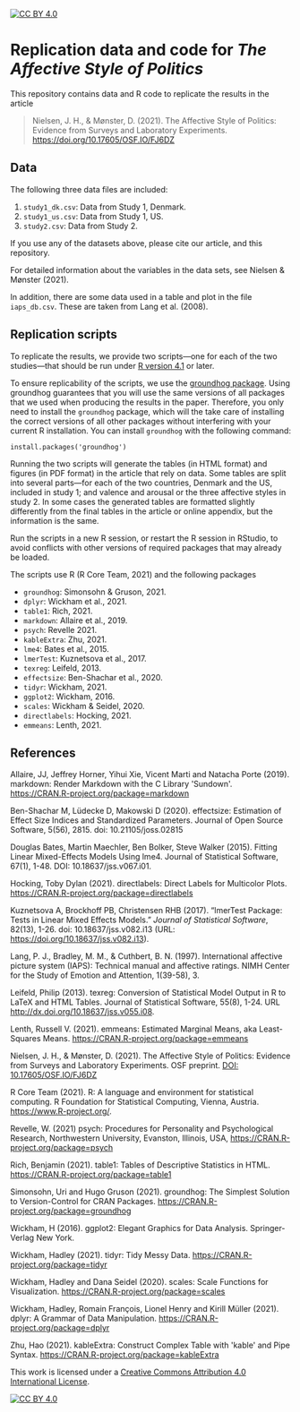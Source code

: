 [![CC BY 4.0][cc-by-shield]][cc-by]

# Replication data and code for  _The Affective Style of Politics_

This repository contains data and R code to replicate the results in the article
> Nielsen, J. H., & Mønster, D. (2021). The Affective Style of Politics: Evidence from Surveys and Laboratory Experiments. https://doi.org/10.17605/OSF.IO/FJ6DZ

## Data
The following three data files are included:
1. `study1_dk.csv`: Data from Study 1, Denmark.
2. `study1_us.csv`: Data from Study 1, US.
3. `study2.csv`: Data from Study 2.

If you use any of the datasets above, please cite our article, and this repository.

For detailed information about the variables in the data sets, see Nielsen & Mønster (2021).

In addition, there are some data used in a table and plot in the file `iaps_db.csv`. These are taken from Lang et al. (2008).

## Replication scripts
To replicate the results, we provide two scripts&mdash;one for each of the two studies&mdash;that should be run under [R version 4.1](https://cran.r-project.org) or later.

To ensure replicability of the scripts, we use the [groundhog package](https://groundhogr.com/). Using groundhog guarantees that you will use the same versions of all packages that we used when producing the results in the paper. Therefore, you only need to install the `groundhog` package, which will the take care of installing the correct versions of all other packages without interfering with your current R installation. You can install `groundhog` with the following command:
```
install.packages('groundhog')
```

Running the two scripts will generate the tables (in HTML format) and figures (in PDF format) in the article that rely on data. Some tables are split into several parts&mdash;for each of the two countries, Denmark and the US, included in study 1; and valence and arousal or the three affective styles in study 2. In some cases the generated tables are formatted slightly differently from the final tables in the article or online appendix, but the information is the same.

Run the scripts in a new R session, or restart the R session in RStudio, to avoid conflicts with other versions of required packages that may already be loaded.

The scripts use R (R Core Team, 2021) and the following packages
* `groundhog`: Simonsohn & Gruson, 2021.
* `dplyr`: Wickham et al., 2021.
* `table1`: Rich, 2021.
* `markdown`: Allaire et al., 2019.
* `psych`: Revelle 2021.
* `kableExtra`: Zhu, 2021.
* `lme4`: Bates et al., 2015.
* `lmerTest`: Kuznetsova et al., 2017.
* `texreg`: Leifeld, 2013.
* `effectsize`: Ben-Shachar et al., 2020.
* `tidyr`: Wickham, 2021.
* `ggplot2`: Wickham, 2016.
* `scales`: Wickham & Seidel, 2020.
* `directlabels`: Hocking, 2021.
* `emmeans`: Lenth, 2021.

## References
Allaire, JJ, Jeffrey Horner, Yihui Xie, Vicent Marti and Natacha Porte (2019). markdown: Render Markdown with the C Library 'Sundown'. https://CRAN.R-project.org/package=markdown

Ben-Shachar M, Lüdecke D, Makowski D (2020). effectsize: Estimation of Effect Size Indices and Standardized Parameters. Journal of Open Source Software, 5(56), 2815. doi: 10.21105/joss.02815

Douglas Bates, Martin Maechler, Ben Bolker, Steve Walker (2015). Fitting Linear Mixed-Effects Models Using lme4. Journal of Statistical Software, 67(1), 1-48. DOI: 10.18637/jss.v067.i01.

Hocking, Toby Dylan (2021). directlabels: Direct Labels for Multicolor Plots. https://CRAN.R-project.org/package=directlabels

Kuznetsova A, Brockhoff PB, Christensen RHB (2017). “lmerTest Package: Tests in Linear Mixed Effects Models.” _Journal of Statistical Software_, 82(13), 1-26. doi: 10.18637/jss.v082.i13 (URL: https://doi.org/10.18637/jss.v082.i13).

Lang, P. J., Bradley, M. M., & Cuthbert, B. N. (1997). International affective picture system (IAPS): Technical manual and affective ratings. NIMH Center for the Study of Emotion and Attention, 1(39-58), 3.

Leifeld, Philip (2013). texreg: Conversion of Statistical Model Output in R to LaTeX and HTML Tables. Journal of Statistical Software, 55(8), 1-24. URL http://dx.doi.org/10.18637/jss.v055.i08.

Lenth, Russell V. (2021). emmeans: Estimated Marginal Means, aka Least-Squares Means. https://CRAN.R-project.org/package=emmeans

Nielsen, J. H., & Mønster, D. (2021). The Affective Style of Politics: Evidence from Surveys and Laboratory Experiments. OSF preprint. [DOI: 10.17605/OSF.IO/FJ6DZ](https://doi.org/10.17605/OSF.IO/FJ6DZ)

R Core Team (2021). R: A language and environment for statistical computing. R Foundation for Statistical Computing, Vienna, Austria. https://www.R-project.org/.

Revelle, W. (2021) psych: Procedures for Personality and Psychological Research, Northwestern University, Evanston, Illinois, USA, https://CRAN.R-project.org/package=psych

Rich, Benjamin (2021). table1: Tables of Descriptive Statistics in HTML.  https://CRAN.R-project.org/package=table1

Simonsohn, Uri and Hugo Gruson (2021). groundhog: The Simplest Solution to Version-Control for CRAN Packages. https://CRAN.R-project.org/package=groundhog

Wickham, H (2016). ggplot2: Elegant Graphics for Data Analysis. Springer-Verlag New York.

Wickham, Hadley (2021). tidyr: Tidy Messy Data. https://CRAN.R-project.org/package=tidyr

Wickham, Hadley and Dana Seidel (2020). scales: Scale Functions for Visualization.  https://CRAN.R-project.org/package=scales

Wickham, Hadley, Romain François, Lionel Henry and Kirill Müller (2021). dplyr: A Grammar of Data Manipulation.  https://CRAN.R-project.org/package=dplyr

Zhu, Hao (2021). kableExtra: Construct Complex Table with 'kable' and Pipe Syntax.  https://CRAN.R-project.org/package=kableExtra

This work is licensed under a
[Creative Commons Attribution 4.0 International License][cc-by].

[![CC BY 4.0][cc-by-image]][cc-by]

[cc-by]: http://creativecommons.org/licenses/by/4.0/
[cc-by-image]: https://i.creativecommons.org/l/by/4.0/88x31.png
[cc-by-shield]: https://img.shields.io/badge/License-CC%20BY%204.0-lightgrey.svg
